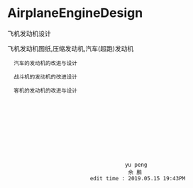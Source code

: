 # AirplaneEngineDesign
飞机发动机设计

飞机发动机图纸,压缩发动机,汽车(超跑)发动机







      汽车的发动机的改进与设计　

      战斗机的发动机的改进设计 

      客机的发动机的改进与设计  











                                         yu peng
                                          余 鹏
                              edit time : 2019.05.15 19:43PM
